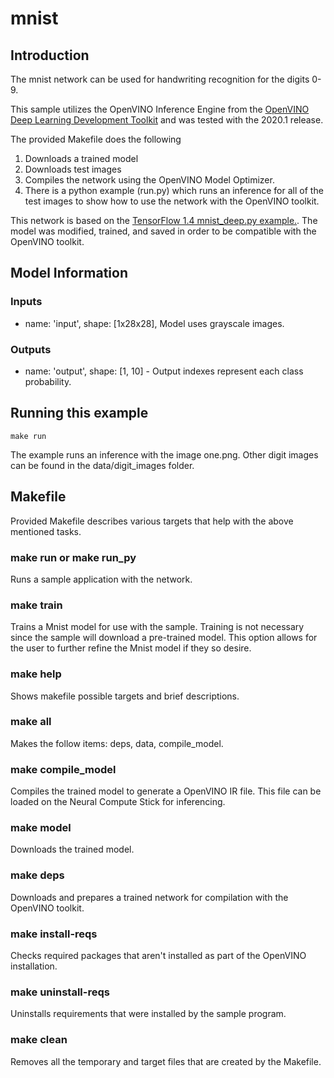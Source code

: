 # mnist
## Introduction
The mnist network can be used for handwriting recognition for the digits 0-9.  

This sample utilizes the OpenVINO Inference Engine from the [OpenVINO Deep Learning Development Toolkit](https://software.intel.com/en-us/openvino-toolkit) and was tested with the 2020.1 release.

The provided Makefile does the following

1. Downloads a trained model 
2. Downloads test images
3. Compiles the network using the OpenVINO Model Optimizer.
4. There is a python example (run.py) which runs an inference for all of the test images to show how to use the network with the OpenVINO toolkit. 

This network is based on the [TensorFlow 1.4 mnist_deep.py example.](https://github.com/tensorflow/tensorflow/blob/r1.4/tensorflow/examples/tutorials/mnist/mnist_deep.py). The model was modified, trained, and saved in order to be compatible with the OpenVINO toolkit.

## Model Information
### Inputs
 - name: 'input', shape: [1x28x28], Model uses grayscale images.
### Outputs 
 - name: 'output', shape: [1, 10] - Output indexes represent each class probability.

## Running this example
~~~
make run
~~~
The example runs an inference with the image one.png. Other digit images can be found in the data/digit_images folder.

## Makefile
Provided Makefile describes various targets that help with the above mentioned tasks.

### make run or make run_py
Runs a sample application with the network.

### make train
Trains a Mnist model for use with the sample. Training is not necessary since the sample will download a pre-trained model. This option allows for the user to further refine the Mnist model if they so desire. 

### make help
Shows makefile possible targets and brief descriptions. 

### make all
Makes the follow items: deps, data, compile_model.

### make compile_model
Compiles the trained model to generate a OpenVINO IR file.  This file can be loaded on the Neural Compute Stick for inferencing. 

### make model
Downloads the trained model.

### make deps 
Downloads and prepares a trained network for compilation with the OpenVINO toolkit.

### make install-reqs
Checks required packages that aren't installed as part of the OpenVINO installation.
 
### make uninstall-reqs
Uninstalls requirements that were installed by the sample program.

### make clean
Removes all the temporary and target files that are created by the Makefile.

